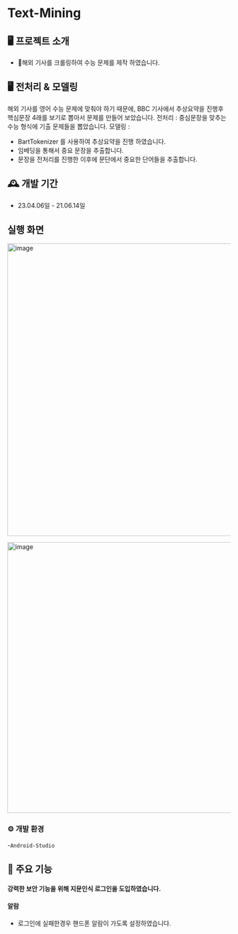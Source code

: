 # Text-Mining

## 🖥️ 프로젝트 소개
- 해외 기사를 크롤링하여 수능 문제를 제작 하였습니다.

  
## 🖥️ 전처리 & 모델링
해외 기사를 영어 수능 문제에 맞춰야 하기 때문에, BBC 기사에서 추상요약을 진행후 핵심문장 4래를 보기로 뽑아서 문제를 만들어 보았습니다.
전처리 : 중심문장을 맞추는 수능 형식에 기출 문제들을 뽑았습니다.
모델링 : 
- BartTokenizer 를 사용하여 추상요약을 진행 하였습니다.
- 임베딩을 통해서 중요 문장을 추출합니다.
- 문장을 전처리를 진행한 이후에 문단에서 중요한 단어들을 추출합니다.
  


## 🕰️ 개발 기간
* 23.04.06일 - 21.06.14일

## 실행 화면

<img width="659" alt="image" src="https://github.com/ppdoli123/Text-Mining/assets/93701796/27657af5-ed67-44ef-9fe0-b38574f325fb">

<img width="610" alt="image" src="https://github.com/ppdoli123/Text-
Mining/assets/93701796/ae4a1d38-b888-47d7-84b6-3bc6baf1c153">

### ⚙️ 개발 환경
-`Android-Studio`

## 📌 주요 기능
#### 강력한 보안 기능을 위해 지문인식 로그인을 도입하였습니다.
#### 알람
- 로그인에 실패한경우 핸드폰 알람이 가도록 설정하였습니다. 
